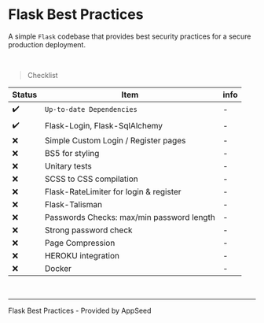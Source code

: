 # Flask Best Practices

A simple `Flask` codebase that provides best security practices for a secure production deployment. 

<br />

> Checklist 

| Status | Item | info | 
| --- | --- | --- |
| ✔️ | `Up-to-date Dependencies` | - |
| ✔️ | Flask-Login, Flask-SqlAlchemy | - |
| ❌ | Simple Custom Login / Register pages | - | 
| ❌ | BS5 for styling | - |
| ❌ | Unitary tests | - |
| ❌ | SCSS to CSS compilation | - |
| ❌ | Flask-RateLimiter for login & register | - |
| ❌ | Flask-Talisman | - |
| ❌ | Passwords Checks: max/min password length | - |
| ❌ | Strong password check | - |
| ❌ | Page Compression | - |
| ❌ | HEROKU integration | - |
| ❌ | Docker | - |

<br />

--- 
Flask Best Practices - Provided by AppSeed
